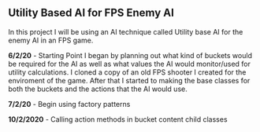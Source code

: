 ## Utility Based AI for FPS Enemy AI 

In this project I will be using an AI technique called Utility base AI for the enemy AI in an FPS game.

<b>6/2/20</b> - Starting Point
          I began by planning out what kind of buckets would be required for the AI as well as what values the AI would monitor/used 
          for utility calculations. I cloned a copy of an old FPS shooter I created for the enviroment of the game. After that I started 
          to making the base classes for both the buckets and the actions that the AI would use.
          
<b>7/2/20</b> - Begin using factory patterns

<b>10/2/2020</b> - Calling action methods in bucket content child classes
